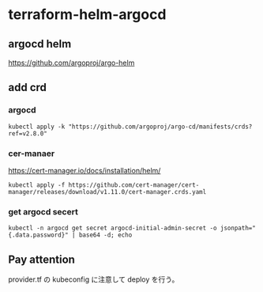# terraform-helm-argocd

## argocd helm
https://github.com/argoproj/argo-helm


## add crd
### argocd 
```
kubectl apply -k "https://github.com/argoproj/argo-cd/manifests/crds?ref=v2.8.0"
```

### cer-manaer
https://cert-manager.io/docs/installation/helm/
```
kubectl apply -f https://github.com/cert-manager/cert-manager/releases/download/v1.11.0/cert-manager.crds.yaml
```

### get argocd secert
```
kubectl -n argocd get secret argocd-initial-admin-secret -o jsonpath="{.data.password}" | base64 -d; echo
```

## Pay attention
provider.tf の kubeconfig に注意して deploy を行う。